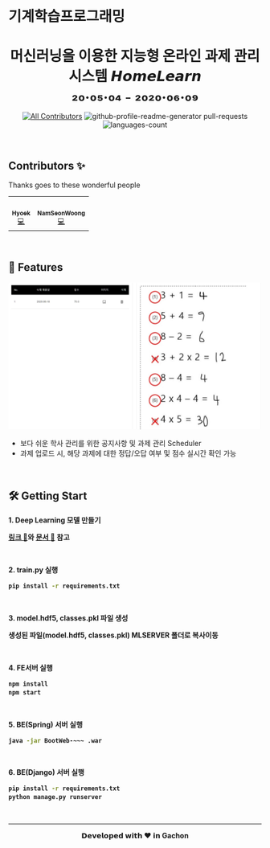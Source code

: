 # 기계학습프로그래밍

<h1 align="center">
<!--<img src="https://www.ssafy.com/swp/rps/images/drm_ssafy_logo.png"> <br /><br />-->
  머신러닝을 이용한 지능형 온라인 과제 관리 시스템 𝙃𝙤𝙢𝙚𝙇𝙚𝙖𝙧𝙣
  <br />
  ₂₀.₀₅.₀₄ ₋ ₂₀₂₀.₀₆.₀₉
</h1>

<div align="center">
  
  [![All Contributors](https://img.shields.io/badge/contributor-4-orange?style=flat-square)](#contributors-)
  <img src="https://img.shields.io/github/issues-pr-closed/HelomeProject/HelpHomework?style=flat-square" alt="github-profile-readme-generator pull-requests"/>
  <img src="https://img.shields.io/github/languages/count/HelomeProject/HelpHomework" alt="languages-count"/>

</div>

<br/>

## Contributors ✨
Thanks goes to these wonderful people

<!-- ALL-CONTRIBUTORS-LIST:START - Do not remove or modify this section -->
<!-- prettier-ignore-start -->
<!-- markdownlint-disable -->
<table>
  <tr>
    <td align="center">
      <a href=["https://github.com/Hyeok"](https://github.com/hyeokinen/machine-learning-program)><img src="https://avatars3.githubusercontent.com/u/41176405?s=460&v=4" width="100px;" alt=""/></a><br />
      <a href=["https://github.com/Hyeok"](https://github.com/hyeokinen/machine-learning-program) title="Code">
        <sub><b>Hyoek</b></sub><br />💻
      </a>
    </td>
    <td align="center">
      <a href="https://github.com/NamSeonWoong"><img src="https://avatars0.githubusercontent.com/u/52690478?s=460&u=2e93ad8d1ed92c811f4ff467a06d24ede8c61cc5&v=4" width="100px;" alt=""/></a><br />
        <a href="https://github.com/HelomeProject/HelpHomework/commits?author=NamSeonWoong" title="Code">
          <sub><b>NamSeonWoong</b></sub><br />💻
      </a>
  </tr>
</table>
<!-- markdownlint-enable -->
<!-- prettier-ignore-end -->
<!-- ALL-CONTRIBUTORS-LIST:END -->

<!--
| 이름       | 역할  | 담당 업무                                                    |
| ---------| ----- | ------------------------------------------------------------ |
| 김건혁     | FE/BE | React.js FE 개발 및 배포, Django BE 개발 및 배포, 프로젝트 관리 및 운영 |
| 하성민     | FE    | React.js FE 개발, UI 구현 (Material UI), UCC 제작 및 시연    |
                      Springboot-MyBatis BE 개발 및 배포, DB 설계 및 구축 (MySQL), AWS Maintainer, Git Maintainer |
                      머신러닝 알고리즘 (Tensorflow Keras), 수식 이미지 인식(OpenCV), 숫자/기호 데이터 수집 및 변환, 수식 예측 알고리즘 |
-->

<br/>

## 🧐 Features
<img src="./img/complete.JPG" width="700px;" alt=""/></a><br />

* 보다 쉬운 학사 관리를 위한 공지사항 및 과제 관리 Scheduler
* 과제 업로드 시, 해당 과제에 대한 정답/오답 여부 및 점수 실시간 확인 가능

<br />
<!--​-->


## 🛠️ Getting Start

<p><b>1. Deep Learning 모델 만들기<b/></p>

[링크 :bookmark:](https://drive.google.com/file/d/1tQzC7I_xDwOXlpHZiSGoNp8zx6Yon-cs/view?usp=sharing)와 [문서 :page_facing_up:](./makedataset.md) 참고
<!--1번 Deep Learning 모델 만들기를 생략하고 싶을 때 링크에서 다운받으면 됨-->

<br/>

<p><b>2. train.py 실행</b></p>

```bash
pip install -r requirements.txt
```

<br/>

<p><b>3. model.hdf5, classes.pkl 파일 생성</b></p>

생성된 파일(model.hdf5, classes.pkl) MLSERVER 폴더로 복사이동

<br />

<p><b>4. FE서버 실행</b></p>

```bash
npm install
npm start
```

<br/>

<p><b>5. BE(Spring) 서버 실행</b></p>

```bash
java -jar BootWeb-~~~ .war
```

<br />

<p><b>6. BE(Django) 서버 실행</b></p>

```bash
pip install -r requirements.txt
python manage.py runserver
```


<!--실행하기 전에 MLSERVER 폴더에서 터미널에서 다음 명령어를 타이핑해필요한 파이썬 패키지를 설치해준다.
```
pip install -r requirements.txt
```
그 후에 Django server를 실행시킨다.
```
python manage.py runserver
```
-->

<!--
## 5. 핵심 기능 실행하기
### 1. 교사 아이디 생성 후 로그인하기
![registerteacher](./img/register.JPG)
### 2.  숙제 내기
​	로그인하면 달력 페이지에서 시작일을 클릭하면 숙제를 낼 수 있는 팝업이 뜬다.
![homework](./img/homework.JPG)
### 3. 학생 아이디 생성 및 로그인하기
첫번째의 선생님 아이디 만들 때 처럼 회원가입을 하는데 단 회원가입 시 교사인가요 부분을 체크 해제한다.
### 4. 학생 숙제 제출
왼쪽 상단에 제출 현황 탭을 누르면 선생님이 숙제를 낸 목록을 볼 수 있고 옆에 파일 첨부를 통해 숙제를 재출한다.
![upload](./img/upload.JPG)
### 결과
#### 제출한 파일
![숙제](./SampleImg/1.JPG)
#### 홈페이지 결과
![result](./img/complete.JPG)
-->

<br />
<hr>
<p align="center">
𝗗𝗲𝘃𝗲𝗹𝗼𝗽𝗲𝗱 𝘄𝗶𝘁𝗵 ❤ 𝗶𝗻 Gachon
</p>
